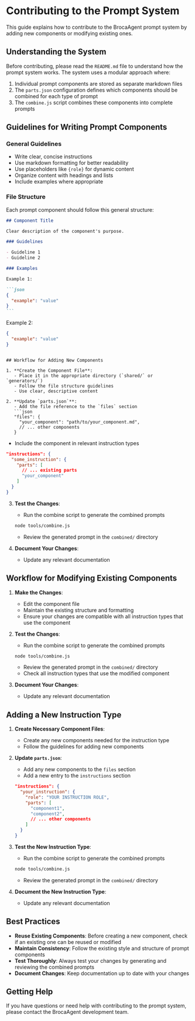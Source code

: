 # Contributing to the Prompt System

This guide explains how to contribute to the BrocaAgent prompt system by adding new components or modifying existing ones.

## Understanding the System

Before contributing, please read the `README.md` file to understand how the prompt system works. The system uses a modular approach where:

1. Individual prompt components are stored as separate markdown files
2. The `parts.json` configuration defines which components should be combined for each type of prompt
3. The `combine.js` script combines these components into complete prompts

## Guidelines for Writing Prompt Components

### General Guidelines

- Write clear, concise instructions
- Use markdown formatting for better readability
- Use placeholders like `{role}` for dynamic content
- Organize content with headings and lists
- Include examples where appropriate

### File Structure

Each prompt component should follow this general structure:

````markdown
## Component Title

Clear description of the component's purpose.

### Guidelines

- Guideline 1
- Guideline 2

### Examples

Example 1:

```json
{
  "example": "value"
}
```
````

Example 2:

```json
{
  "example": "value"
}
```

````

## Workflow for Adding New Components

1. **Create the Component File**:
   - Place it in the appropriate directory (`shared/` or `generators/`)
   - Follow the file structure guidelines
   - Use clear, descriptive content

2. **Update `parts.json`**:
   - Add the file reference to the `files` section
   ```json
   "files": {
     "your_component": "path/to/your_component.md",
     // ... other components
   }
````

- Include the component in relevant instruction types

```json
"instructions": {
  "some_instruction": {
    "parts": [
      // ... existing parts
      "your_component"
    ]
  }
}
```

3. **Test the Changes**:

   - Run the combine script to generate the combined prompts

   ```bash
   node tools/combine.js
   ```

   - Review the generated prompt in the `combined/` directory

4. **Document Your Changes**:
   - Update any relevant documentation

## Workflow for Modifying Existing Components

1. **Make the Changes**:

   - Edit the component file
   - Maintain the existing structure and formatting
   - Ensure your changes are compatible with all instruction types that use the component

2. **Test the Changes**:

   - Run the combine script to generate the combined prompts

   ```bash
   node tools/combine.js
   ```

   - Review the generated prompt in the `combined/` directory
   - Check all instruction types that use the modified component

3. **Document Your Changes**:
   - Update any relevant documentation

## Adding a New Instruction Type

1. **Create Necessary Component Files**:

   - Create any new components needed for the instruction type
   - Follow the guidelines for adding new components

2. **Update `parts.json`**:

   - Add any new components to the `files` section
   - Add a new entry to the `instructions` section

   ```json
   "instructions": {
     "your_instruction": {
       "role": "YOUR INSTRUCTION ROLE",
       "parts": [
         "component1",
         "component2",
         // ... other components
       ]
     }
   }
   ```

3. **Test the New Instruction Type**:

   - Run the combine script to generate the combined prompts

   ```bash
   node tools/combine.js
   ```

   - Review the generated prompt in the `combined/` directory

4. **Document the New Instruction Type**:
   - Update any relevant documentation

## Best Practices

- **Reuse Existing Components**: Before creating a new component, check if an existing one can be reused or modified
- **Maintain Consistency**: Follow the existing style and structure of prompt components
- **Test Thoroughly**: Always test your changes by generating and reviewing the combined prompts
- **Document Changes**: Keep documentation up to date with your changes

## Getting Help

If you have questions or need help with contributing to the prompt system, please contact the BrocaAgent development team.
